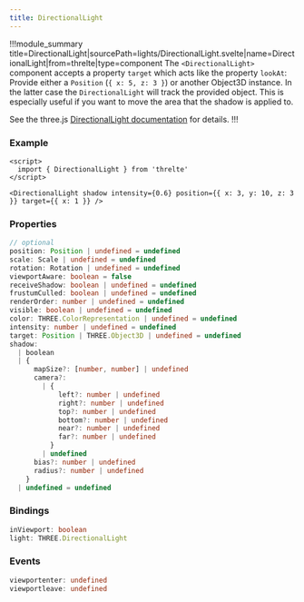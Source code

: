 ```yaml
---
title: DirectionalLight
---
```


!!!module_summary title=DirectionalLight|sourcePath=lights/DirectionalLight.svelte|name=DirectionalLight|from=threlte|type=component
The `<DirectionalLight>` component accepts a property `target` which acts like the property `lookAt`: Provide either a `Position` (`{ x: 5, z: 3 }`) or another Object3D instance. In the latter case the `DirectionalLight` will track the provided object. This is especially useful if you want to move the area that the shadow is applied to.

See the three.js [DirectionalLight documentation](https://threejs.org/index.html?q=direct#api/en/lights/DirectionalLight) for details.
!!!

### Example

```svelte
<script>
  import { DirectionalLight } from 'threlte'
</script>

<DirectionalLight shadow intensity={0.6} position={{ x: 3, y: 10, z: 3 }} target={{ x: 1 }} />
```

### Properties

```ts
// optional
position: Position | undefined = undefined
scale: Scale | undefined = undefined
rotation: Rotation | undefined = undefined
viewportAware: boolean = false
receiveShadow: boolean | undefined = undefined
frustumCulled: boolean | undefined = undefined
renderOrder: number | undefined = undefined
visible: boolean | undefined = undefined
color: THREE.ColorRepresentation | undefined = undefined
intensity: number | undefined = undefined
target: Position | THREE.Object3D | undefined = undefined
shadow:
  | boolean
  | {
      mapSize?: [number, number] | undefined
      camera?:
        | {
            left?: number | undefined
            right?: number | undefined
            top?: number | undefined
            bottom?: number | undefined
            near?: number | undefined
            far?: number | undefined
          }
        | undefined
      bias?: number | undefined
      radius?: number | undefined
    }
  | undefined = undefined
```

### Bindings

```ts
inViewport: boolean
light: THREE.DirectionalLight
```

### Events

```ts
viewportenter: undefined
viewportleave: undefined
```

